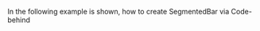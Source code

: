 In the following example is shown, how to create SegmentedBar via Code-behind


<snippet id='creating-segmented-bar-xml'/>

<snippet id='creating-segmented-bar-code'/>